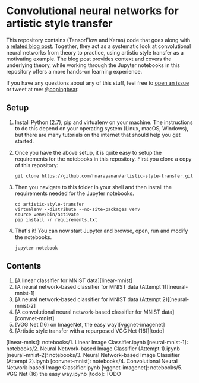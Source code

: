 # Convolutional neural networks for artistic style transfer

This repository contains (TensorFlow and Keras) code that goes along
with a [related blog post][blog-post]. Together, they act as a
systematic look at convolutional neural networks from theory to
practice, using artistic style transfer as a motivating example. The
blog post provides context and covers the underlying theory, while
working through the Jupyter notebooks in this repository offers a more
hands-on learning experience.

If you have any questions about any of this stuff, feel free to [open
an issue][support-issue] or tweet at me: [@copingbear][twitter].

## Setup

1. Install Python (2.7), pip and virtualenv on your machine. The
instructions to do this depend on your operating system (Linux, macOS,
Windows), but there are many tutorials on the internet that should
help you get started.

2. Once you have the above setup, it is quite easy to setup the
requirements for the notebooks in this repository. First you clone a
copy of this repository:

   ````
   git clone https://github.com/hnarayanan/artistic-style-transfer.git
   ````

3. Then you navigate to this folder in your shell and then install the
requirements needed for the Jupyter notebooks.

   ````
   cd artistic-style-transfer
   virtualenv --distribute --no-site-packages venv
   source venv/bin/activate
   pip install -r requirements.txt
   ````

4. That's it! You can now start Jupyter and browse, open, run and
modify the notebooks.

   ````
   jupyter notebook
   ````

## Contents

1. [A linear classifier for MNIST data][linear-mnist]
2. [A neural network-based classifier for MNIST data (Attempt 1)][neural-mnist-1]
3. [A neural network-based classifier for MNIST data (Attempt 2)][neural-mnist-2]
4. [A convolutional neural network-based classifier for MNIST data][convnet-mnist]
5. [VGG Net (16) on ImageNet, the easy way][vggnet-imagenet]
6. [Artistic style transfer with a repurposed VGG Net (16)][todo]


[blog-post]: https://harishnarayanan.org/writing/artistic-style-transfer/
[support-issue]: https://github.com/hnarayanan/artistic-style-transfer/issues
[twitter]: https://twitter.com/copingbear
[linear-mnist]: notebooks/1. Linear Image Classifier.ipynb
[neural-mnist-1]: notebooks/2. Neural Network-based Image Classifier (Attempt 1).ipynb
[neural-mnist-2]: notebooks/3. Neural Network-based Image Classifier (Attempt 2).ipynb
[convnet-mnist]: notebooks/4. Convolutional Neural Network-based Image Classifier.ipynb
[vggnet-imagenet]: notebooks/5. VGG Net (16) the easy way.ipynb
[todo]: TODO
